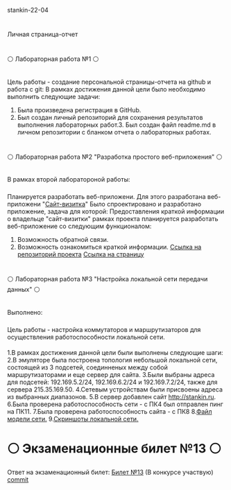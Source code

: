  stankin-22-04
#
 Личная страница-отчет

#
 ⚪️ Лабораторная работа №1 ⚪️
##
 Цель работы - создание персональной страницы-отчета на github и работа с git:
 В рамках достижения данной цели было необходимо выполнить следующие задачи:
 1. Была произведена регистрация в GitHub.
 2. Был создан личный репозиторий для сохранения результатов выполнения лабораторных работ.3. Был создан файл readme.md в личном репозитории с бланком отчета о лабораторных работах.



#
 ⚪️ Лабораторная работа №2 "Разработка простого веб-приложения" ⚪️
##
 В рамках второй лаборатороной работы:
### 
Планируется разработать веб-приложени. Для этого разработана веб-приложени  "[Сайт-визитка](https://saidazimm.github.io/newProject/)"
Было спроектировано и разработано приложение, задача для которой: 
Предоставления краткой информации о владельце "сайт-визитки" рамках проекта планируется разработать веб-приложение со следующим функционалом:
1. Возможность обратной связи.
2. Возможность ознакомиться краткой информации.
[Ссылка на репозиторий проекта](https://github.com/SaidazimM/newProject)
[Ссылка на страницу](https://saidazimm.github.io/newProject/)
    

#
 ⚪️ Лабораторная работа №3 "Настройка локальной сети передачи данных" ⚪️
##
 Выполнено:
###
 Цель работы - настройка коммутаторов и маршрутизаторов для осуществления работоспособности локальной сети.

####
 1.В рамках достижения данной цели были выполнены следующие шаги:
 2.В эмуляторе была построена топология небольшой локальной сети, состоящей из 3 подсетей, соединненых между собой маршрутизаторами и еще сервер для сайта.
 3.Были выбраны адреса для подсетей: 192.169.5.2/24, 192.169.6.2/24 и 192.169.7.2/24, также для сервера 215.35.169.50.
 4.Сетевым устройствам были присвоены адреса из выбранных диапазонов.
 5.В сервер добавлен сайт http://stankin.ru.
 6.Была проверена работоспособность сети - с ПК4 был отправлен пинг на ПК11.
 7.Была проверена работоспособность сайта - с ПК8
 8.[Файл модели сети.](https://github.com/SaidazimM/stankin-22-04/blob/f278fbb131acf81f2ea2e2a91cb8d6753f3438a1/%D0%9C%D1%83%D1%80%D0%B0%D0%B4%D0%BE%D0%B2%20%D0%A1.%D0%A1.pkt)
 9.[Скриншоты локальной сети.](https://github.com/SaidazimM/stankin-22-04/tree/main/Cisco)

# ⚪️ Экзаменационные билет №13 ⚪️

Ответ на экзаменационный билет:
[Билет №13](https://github.com/stankin/inet-2022/wiki/exam13)
 (В конкурсе  участвую)
 [commit](https://github.com/stankin/inet-2022/wiki/exam13/_compare/76f7bed82c1f51b46f77cdf25d6020ce281da239...d9e4b379ded353d77157a97421cbd217f1d2cb07)
